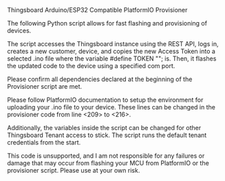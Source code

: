 Thingsboard Arduino/ESP32 Compatible PlatformIO Provisioner

The following Python script allows for fast flashing and provisioning of devices.

The script accesses the Thingsboard instance using the REST API, logs in, creates a new customer, device, and copies the new Access Token into a selected .ino file where the variable #define TOKEN ""; is. Then, it flashes the updated code to the device using a specified com port.

Please confirm all dependencies declared at the beginning of the Provisioner script are met.

Please follow PlatformIO documentation to setup the environment for uploading your .ino file to your device. These lines can be changed in the provisioner code from line <209> to <216>. 

Additionally, the variables inside the script can be changed for other Thingsboard Tenant access to stick. The script runs the default tenant credentials from the start.

This code is unsupported, and I am not responsible for any failures or damage that may occur from flashing your MCU from PlatformIO or the provisioner script. Please use at your own risk.

